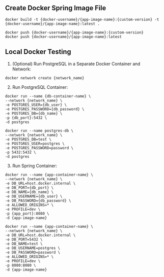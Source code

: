 ## Create Docker Spring Image File

```
docker build -t {docker-username}/{app-image-name}:{custom-version} -t {docker-username}/{app-image-name}:latest .
```
```
docker push {docker-username}/{app-image-name}:{custom-version}
docker push {docker-username}/{app-image-name}:latest
```


## Local Docker Testing

1. (Optional) Run PostgreSQL in a Separate Docker Container and Network:
```
docker network create {network_name}
```

2. Run PostgreSQL Container:
```
docker run --name {db-container-name} \
--network {network_name} \
-e POSTGRES_USER={db_user} \
-e POSTGRES_PASSWORD={db_password} \
-e POSTGRES_DB={db_name} \
-p {db_port}:5432 \
-d postgres
```
```
docker run --name postgres-db \
--network {network_name} \
-e POSTGRES_DB=test \
-e POSTGRES_USER=postgres \
-e POSTGRES_PASSWORD=password \
-p 5432:5432 \
-d postgres
```

3. Run Spring Container:
```
docker run --name {app-container-name} \
--network {network_name} \
-e DB_URL=host.docker.internal \
-e DB_PORT={db_port} \
-e DB_NAME={db_name} \
-e DB_USERNAME={db_user} \
-e DB_PASSWORD={db_password} \
-e ALLOWED_ORIGINS=* \
-e PROFILE=dev \
-p {app_port}:8080 \
-d {app-image-name}
```
```
docker run --name {app-container-name} \
--network {network_name} \
-e DB_URL=host.docker.internal \
-e DB_PORT=5432 \
-e DB_NAME=test \
-e DB_USERNAME=postgres \
-e DB_PASSWORD=password \
-e ALLOWED_ORIGINS=* \
-e PROFILE=dev \
-p 8080:8080 \
-d {app-image-name}
```
